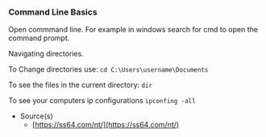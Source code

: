 ### Command Line Basics

Open commmand line. For example in windows search for cmd to open the command prompt.

Navigating directories.

To Change directories use:
`cd C:\Users\username\Documents`

To see the files in the current directory:
`dir`

To see your computers ip configurations
`ipconfing -all`

- Source(s)
  - [https://ss64.com/nt/](https://ss64.com/nt/)
